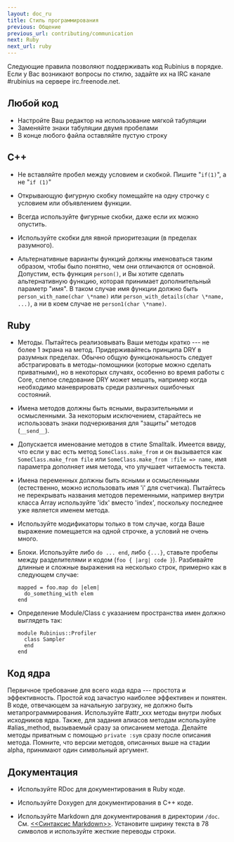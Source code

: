 ```yaml
---
layout: doc_ru
title: Стиль программирования
previous: Общение
previous_url: contributing/communication
next: Ruby
next_url: ruby
---
```


Следующие правила позволяют поддерживать код Rubinius в порядке. Если у Вас
возникают вопросы по стилю, задайте их на IRC канале #rubinius на сервере
irc.freenode.net.


## Любой код

  * Настройте Ваш редактор на использование мягкой табуляции
  * Заменяйте знаки табуляции двумя пробелами
  * В конце любого файла оставляйте пустую строку


## C++

  * Не вставляйте пробел между условием и скобкой.
      Пишите "`if(1)`", а не "`if (1)`"

  * Открывающую фигурную скобку помещайте на одну строчку с условием или
    объявлением функции.

  * Всегда используйте фигурные скобки, даже если их можно опустить.

  * Используйте скобки для явной приоритезации (в пределах разумного).

  * Альтернативные варианты функций должны именоваться таким образом, чтобы
    было понятно, чем они отличаются от основной. Допустим, есть функция
    `person()`, и Вы хотите сделать альтернативную функцию, которая принимает
    дополнительный параметр "имя". В таком случае имя функции должно быть
    `person_with_name(char \*name)` или `person_with_details(char \*name, ...)`,
    а ни в коем случае не `person1(char \*name)`.


## Ruby

  * Методы. Пытайтесь реализовывать Ваши методы кратко --- не более 1 экрана
    на метод. Придерживайтесь принципа DRY в разумных пределах. Обычно общую
    функциональность следует абстрагировать в методы-помощники (которые
    можно  сделать приватными), но в некоторых случаях, особенно во время
    работы с Core, слепое следование DRY может мешать, например когда
    необходимо маневрировать среди различных ошибочных состояний.

  * Имена методов должны быть ясными, выразительными и осмысленными. За
    некоторым исключением, старайтесь не использовать знаки подчеркивания для
    "защиты" методов (`__send__`).

  * Допускается именование методов в стиле Smalltalk. Имеется ввиду, что если
    у вас есть метод `SomeClass.make_from` и он вызывается как
    `SomeClass.make_from file` или `SomeClass.make_from :file => name`,
    имя параметра дополняет имя метода, что улучшает читаемость текста.

  * Имена переменных должны быть ясными и осмысленными (естественно, можно
    использовать имя 'i' для счетчика). Пытайтесь не перекрывать названия
    методов переменными, например внутри класса Array используйте 'idx'
    вместо 'index', поскольку последнее уже является именем метода.

  * Используйте модификаторы только в том случае, когда Ваше выражение
    помещается на одной строчке, а условий не очень много.

  * Блоки. Используйте либо `do ... end`, либо `{...}`, ставьте пробелы между
    разделителями и кодом (`foo { |arg| code }`). Разбивайте длинные и сложные
    выражения на несколько строк, примерно как в следующем случае:

        mapped = foo.map do |elem|
          do_something_with elem
        end

  * Определение Module/Class с указанием пространства имен должно выглядеть
    так:

        module Rubinius::Profiler
          class Sampler
          end
        end

## Код ядра

Первичное требование для всего кода ядра --- простота и эффективность. Простой
код зачастую наиболее эффективен и понятен. В коде, отвечающем за
начальную загрузку, не должно быть метапрограммирования. Используйте #attr_xxx
методы внутри любых исходников ядра. Также, для задания алиасов методам
используйте #alias_method, вызываемый сразу за описанием метода. Делайте методы
приватным с помощью `private :sym` сразу после описания метода. Помните,
что версии методов, описанных выше на стадии alpha, принимают один символьный
аргумент.

## Документация

  * Используйте RDoc для документирования в Ruby коде.

  * Используйте Doxygen для документирования в C++ коде.

  * Используйте Markdown для документирования в директории `/doc`. См.
    [<<Синтаксис Markdown>>](http://daringfireball.net/projects/markdown/syntax).
    Установите ширину текста в 78 символов и используйте жесткие переводы
    строки.
